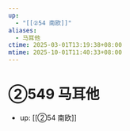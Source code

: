 ```yaml
---
up:
  - "[[②54 南欧]]"
aliases:
  - 马耳他
ctime: 2025-03-01T13:19:38+08:00
mtime: 2025-10-01T11:40:33+08:00
---
```


# ②549 马耳他

- up: [[②54 南欧]]
